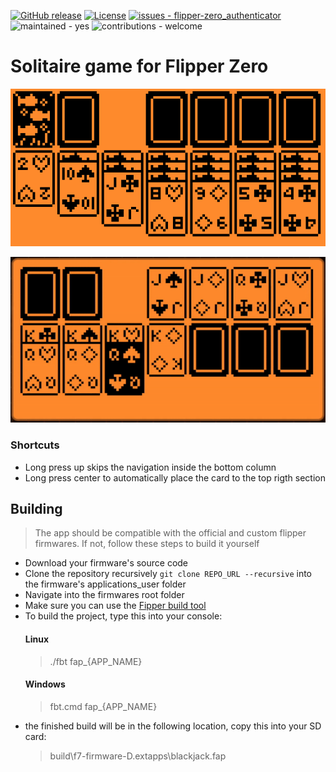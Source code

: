 [![GitHub release](https://img.shields.io/github/release/teeebor/flipper_solitaire?include_prereleases=&sort=semver&color=blue)](https://github.com/teeebor/flipper_solitaire/releases/)
[![License](https://img.shields.io/badge/License-MIT-blue)](/LICENSE)
[![issues - flipper-zero_authenticator](https://img.shields.io/github/issues/teeebor/flipper_solitaire)](https://github.com/teeebor/flipper_solitaire/issues)
![maintained - yes](https://img.shields.io/badge/maintained-yes-blue)
![contributions - welcome](https://img.shields.io/badge/contributions-welcome-blue)
# Solitaire game for Flipper Zero

![Play screen](screenshots/solitaire.png)

![Play screen](screenshots/solitaire.gif)

### Shortcuts
* Long press up skips the navigation inside the bottom column
* Long press center to automatically place the card to the top rigth section

## Building
> The app should be compatible with the official and custom flipper firmwares. If not, follow these steps to build it
> yourself
* Download your firmware's source code
* Clone the repository recursively `git clone REPO_URL --recursive` into the firmware's applications_user folder
* Navigate into the firmwares root folder
* Make sure you can use
  the [Fipper build tool](https://github.com/flipperdevices/flipperzero-firmware/blob/dev/documentation/fbt.md)
* To build the project, type this into your console:
  #### Linux
  > ./fbt fap_{APP_NAME}
  #### Windows
  > fbt.cmd fap_{APP_NAME}
* the finished build will be in the following location, copy this into your SD card:
  > build\f7-firmware-D\.extapps\blackjack.fap
